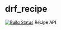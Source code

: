 # drf_recipe

[![Build Status](https://travis-ci.org/abuDarda97/drf_recipe.svg?branch=master)](https://travis-ci.org/abuDarda97/drf_recipe)
Recipe API
